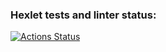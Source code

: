 ### Hexlet tests and linter status:
[![Actions Status](https://github.com/Nazver/layout-designer-project-58/actions/workflows/hexlet-check.yml/badge.svg)](https://github.com/Nazver/layout-designer-project-58/actions)